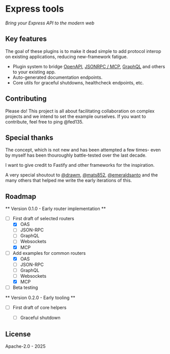# Express tools

*Bring your Express API to the modern web*

## Key features

The goal of these plugins is to make it dead simple to add protocol interop on existing applications, reducing new-framework fatigue.

- Plugin system to bridge [OpenAPI](./packages/oas/), [JSONRPC / MCP](./packages/mcp/), [GraphQL]() and others to your existing app.
- Auto-generated documentation endpoints.
- Core utils for graceful shutdowns, healthcheck endpoints, etc.

## Contributing

Please do! This project is all about facilitating collaboration on complex projects and we intend to set the example ourselves.
If you want to contribute, feel free to ping @fed135.

## Special thanks

The concept, which is not new and has been attempted a few times- even by myself has been thouroughly battle-tested over the last decade.

I want to give credit to Fastify and other frameworks for the inspiration.

A very special shoutout to [@drawm](https://github.com/drawm), [@mats852](https://github.com/mats852), [@emeraldsanto](https://github.com/emeraldsanto) and the many others that helped me write the early iterations of this.

## Roadmap

** Version 0.1.0 - Early router implementation **
- [ ] First draft of selected routers 
  - [X] OAS
  - [ ] JSON-RPC
  - [ ] GraphQL
  - [ ] Websockets
  - [X] MCP
- [ ] Add examples for common routers
  - [X] OAS
  - [ ] JSON-RPC
  - [ ] GraphQL
  - [ ] Websockets
  - [X] MCP
- [ ] Beta testing

** Version 0.2.0 - Early tooling **

- [ ] First draft of core helpers
  - [ ] Graceful shutdown


## License

Apache-2.0 - 2025
